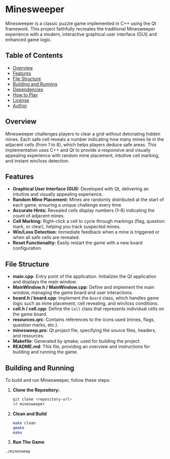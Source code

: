 # Minesweeper

Minesweeper is a classic puzzle game implemented in C++ using the Qt framework. This project faithfully recreates the traditional Minesweeper experience with a modern, interactive graphical user interface (GUI) and enhanced game logic.

## Table of Contents
- [Overview](#overview)
- [Features](#features)
- [File Structure](#file-structure)
- [Building and Running](#building-and-running)
- [Dependencies](#dependencies)
- [How to Play](#how-to-play)
- [License](#license)
- [Author](#author)

## Overview
Minesweeper challenges players to clear a grid without detonating hidden mines. Each safe cell reveals a number indicating how many mines lie in the adjacent cells (from 1 to 8), which helps players deduce safe areas. This implementation uses C++ and Qt to provide a responsive and visually appealing experience with random mine placement, intuitive cell marking, and instant win/loss detection.

## Features
- **Graphical User Interface (GUI):** Developed with Qt, delivering an intuitive and visually appealing experience.
- **Random Mine Placement:** Mines are randomly distributed at the start of each game, ensuring a unique challenge every time.
- **Accurate Hints:** Revealed cells display numbers (1–8) indicating the count of adjacent mines.
- **Cell Marking:** Right-click a cell to cycle through markings (flag, question mark, or clear), helping you track suspected mines.
- **Win/Loss Detection:** Immediate feedback when a mine is triggered or when all safe cells are revealed.
- **Reset Functionality:** Easily restart the game with a new board configuration.

## File Structure
- **main.cpp**: Entry point of the application. Initializes the Qt application and displays the main window.
- **MainWindow.h / MainWindow.cpp**: Define and implement the main window, managing the game board and user interactions.
- **board.h / board.cpp**: Implement the `Board` class, which handles game logic such as mine placement, cell revealing, and win/loss conditions.
- **cell.h / cell.cpp**: Define the `Cell` class that represents individual cells on the game board.
- **resources.qrc**: Contains references to the icons used (mines, flags, question marks, etc.).
- **minesweep.pro**: Qt project file, specifying the source files, headers, and resources.
- **Makefile**: Generated by qmake; used for building the project.
- **README.md**: This file, providing an overview and instructions for building and running the game.

## Building and Running
To build and run Minesweeper, follow these steps:

1. **Clone the Repository:**
   ```sh
   git clone <repository-url>
   cd minesweeper
2. **Clean and Build**
   ```sh
   make clean
   qmake
   make
4. **Run The Game**
```sh
./minesweep

